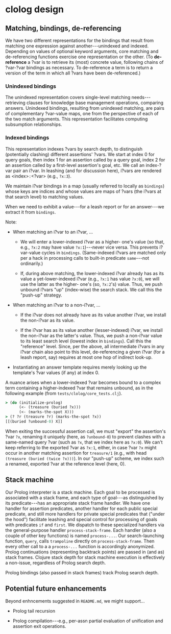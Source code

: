 # clolog design

## Matching, bindings, de-referencing

We have two different representations for the bindings that result
from matching one expression against another---unindexed and indexed.
Depending on values of optional keyword arguments, core matching and
de-referencing functions exercise one representation or the other.
(To **de-reference** a ?var is to retrieve its (most) concrete value,
following chains of ?var-?var bindings as necessary.  To de-reference
a term is to return a version of the term in which all ?vars have been
de-referenced.)

### Unindexed bindings

The unindexed representation covers single-level matching
needs---retrieving clauses for knowledge base management operations,
comparing answers.  Unindexed bindings, resulting from unindexed
matching, are pairs of complementary ?var-value maps, one from the
perspective of each of the two match arguments.  This representation
facilitates computing subsumption relationships.

### Indexed bindings

This representation indexes ?vars by search depth, to distinguish
(potentially clashing) different assertions' ?vars.  We start at index
0 for query goals, then index 1 for an assertion called by a query
goal, index 2 for an assertion called by a first-level assertion's
goal, etc.  We call an index-?var pair an i?var.  In leashing (and for
discussion here), i?vars are rendered as \<index\>`:`\<?var\> (e.g.,
`?x:3`).

We maintain i?var bindings in a map (usually referred to locally as
`bindings`) whose keys are indices and whose values are maps of ?vars
(the i?vars at that search level) to matching values.

When we need to exhibit a value---for a leash report or for an
answer---we extract it from `bindings`.

Note:

- When matching an i?var to an i?var, ...

  - We will enter a lower-indexed i?var as a higher- one's value (so
    that, e.g., `?x:2` may have value `?x:1`)---never vice versa.
    This prevents i?var-value cycles in `bindings`.  (Same-indexed
    i?vars are matched only per a hack in processing calls to built-in
    predicate `same`---not ordinarily.)

  - If, during above matching, the lower-indexed i?var already has as
    its value a yet-lower-indexed i?var (e.g., `?x:1` has value
    `?x:0`), we will use the latter as the higher- one's (so,
    `?x:2`'s) value.  Thus, we push unbound i?vars "up" (index-wise)
    the search stack.  We call this the "push-up" strategy.

- When matching an i?var to a non-i?var, ...

  - If the i?var does not already have as its value another i?var,
    we install the non-i?var as its value.

  - If the i?var has as its value another (lesser-indexed) i?var, we
    install the non-i?var as the latter's value.  Thus, we push a
    non-i?var value to its least search level (lowest index in
    `bindings`).  Call this the "reference" level.  Since, per the
    above, all intermediate i?vars in any i?var chain also point to
    this level, de-referencing a given i?var (for a leash report, say)
    requires at most one hop of indirect look-up.

 - Instantiating an answer template requires merely looking up the
   template's ?var values (if any) at index 0.

A nuance arises when a lower-indexed ?var becomes bound to a complex
term containing a higher-indexed ?var that remains unbound, as in the
following example (from `tests/clolog/core_tests.clj`).

```clojure
> (do (initialize-prolog)
      (<- (treasure (buried ?x)))
      (<- (marks-the-spot X)))
> (? ?r (treasure ?r) (marks-the-spot ?x))
[[(buried ?unbound-0) X]]
```

When exiting the successful assertion call, we must "export" the
assertion's ?var `?x`, renaming it uniquely (here, as `?unbound-0`) to
prevent clashes with a same-named query ?var (such as `?x`, that we
index here as `?x:0`).  We can't keep referring to the exported ?var
as `?x:1`, either, in case ?var `?x` might occur in another matching
assertion for `treasure/1` (e.g., with head `(treasure (buried (twice
?x)))`).  In our "push-up" scheme, we index such a renamed, exported
?var at the reference level (here, 0).

## Stack machine

Our Prolog interpreter is a stack machine.  Each goal to be processed
is associated with a stack frame, and each type of goal---as
distinguished by its predicate---has an appropriate stack frame
handler.  We have one handler for assertion predicates, another
handler for each public special predicate, and still more handlers for
private special predicates that ("under the hood") facilitate leashing
and special control for processing of goals with predicates `if` and
`first`.  We dispatch to these specialized handlers via the
general-purpose handler `process-stack-frame`.  Each handler (also a
couple of other key functions) is named `process-...`.  Our
search-launching function, `query`, calls `trampoline` directly on
`process-stack-frame`.  Then every other call to a a `process-...`
function is accordingly anonymized.  Prolog continuations
(representing backtrack points) are passed in (and as) stack frames.
Clojure stack depth for stack machine execution is effectively a
non-issue, regardless of Prolog search depth.

Prolog bindings (also passed in stack frames) track Prolog search
depth.

## Potential future enhancements

Beyond enhncements suggested in `README.md`, we might support...

- Prolog tail recursion

- Prolog compilation---e.g., per-assn partial evaluation of
  unification and assertion exit operations.

